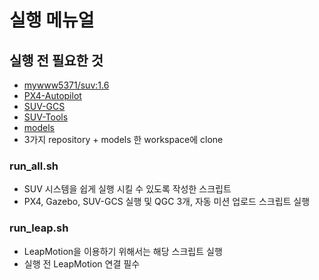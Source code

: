 # 실행 메뉴얼

## 실행 전 필요한 것
- [mywww5371/suv:1.6](https://hub.docker.com/r/mywww5371/suv/tags)
- [PX4-Autopilot](https://github.com/SUV-Olympiad/PX4-Autopilot)
- [SUV-GCS](https://github.com/SUV-Olympiad/SUV-GCS)
- [SUV-Tools](https://github.com/SUV-Olympiad/SUV-Tools)
- [models](https://drive.google.com/drive/folders/1iQrGri4qP_nPKJhN0nCnCg6VGx8K2sPp?usp=sharing)
- 3가지 repository + models 한 workspace에 clone


### run_all.sh
- SUV 시스템을 쉽게 실행 시킬 수 있도록 작성한 스크립트
- PX4, Gazebo, SUV-GCS 실행 및 QGC 3개, 자동 미션 업로드 스크립트 실행

### run_leap.sh
- LeapMotion을 이용하기 위해서는 해당 스크립트 실행
- 실행 전 LeapMotion 연결 필수

